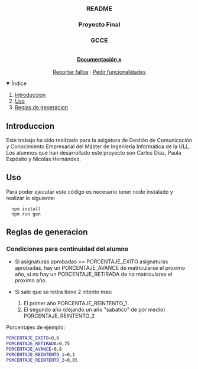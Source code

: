 <br />
<p align="center">

  <h3 align="center"> README </h3>
  <h3 align="center"> Proyecto Final </h3>
  <h3 align="center"> GCCE </h3>

  <p align="center">
    <br />
    <a href="https://github.com/PaulaExposito/GCCE"><strong>Documentación »</strong></a>
    <br />
    <br />
    <a href="https://github.com/PaulaExposito/GCCE/issues">Reportar fallos</a>
    ·
    <a href="https://github.com/PaulaExposito/GCCE/issues">Pedir funcionalidades</a>
  </p>
</p>



<!-- TABLE OF CONTENTS -->
<details open="open">
  <summary>Índice</summary>
  <ol>
    <li><a href="#introduccion">Introduccion</a></li>
    <li><a href="#uso">Uso</a></li>
    <li><a href="#reglas-de-generacion">Reglas de generacion</a></li>
</details>

  ## Introduccion
  Este trabajo ha sido realizado para la asigatura de Gestión de Comunicación y Conocimiento Empresarial del Máster de Ingeniería Informática de la ULL. Los alumnos que han desarrollado este proyecto son Carlos Díaz, Paula Expósito y Nicolás Hernández.
  
  ## Uso
  Para poder ejecutar este código es necesario tener node instalado y realizar lo siguiente:
  ```
    npm install
    npm run gen
  ```

  ## Reglas de generacion

  ### Condiciones para continuidad del alumno

  - Si asignaturas aprobadas >= PORCENTAJE_EXITO asignaturas aprobadas, hay un PORCENTAJE_AVANCE de matricularse el proximo año, si no hay un PORCENTAJE_RETIRADA de no matricularse el proximo año.
  - Si sale que se retira tiene 2 intento mas:

    1. El primer año PORCENTAJE_REINTENTO_1
    2. El segundo año (dejando un año "sabatico" de por medio) PORCENTAJE_REINTENTO_2 

  Porcentajes de ejemplo:

  ```bash
  PORCENTAJE_EXITO=0,6
  PORCENTAJE_RETIRADA=0,75
  PORCENTAJE_AVANCE=0,8
  PORCENTAJE_REINTENTO_1=0,1
  PORCENTAJE_REINTENTO_2=0,05
  ```
